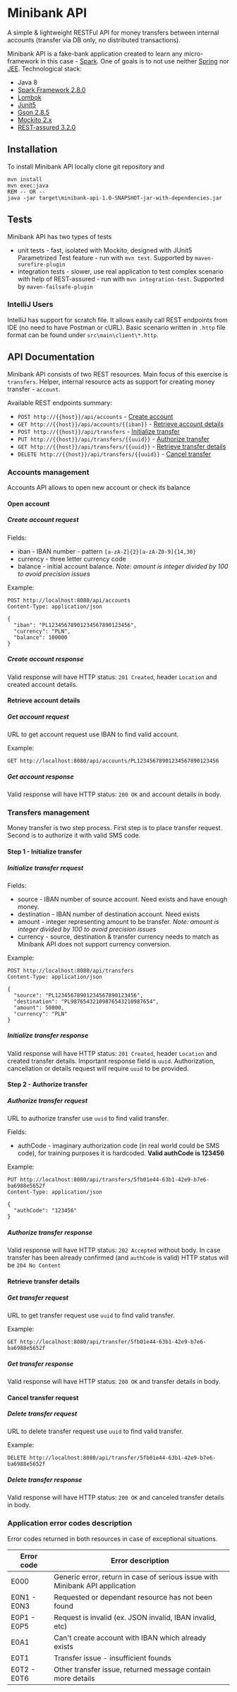 # Minibank API

A simple & lightweight RESTFul API for money transfers between internal accounts (transfer via DB only, no distributed transactions).

Minibank API is a fake-bank application created to learn any micro-framework in this case - [Spark](https://github.com/perwendel/spark/). One of goals is to not use neither [Spring](https://spring.io/) nor [JEE](https://www.oracle.com/technetwork/java/javaee/tech/index.html).
Technological stack:
- Java 8
- [Spark Framework 2.8.0](https://github.com/perwendel/spark/)
- [Lombok](https://projectlombok.org/)
- [Junit5](https://junit.org/junit5/)
- [Gson 2.8.5](https://github.com/google/gson/)
- [Mockito 2.x](https://site.mockito.org/)
- [REST-assured 3.2.0](http://rest-assured.io/)

## Installation

To install Minibank API locally clone git repository and
```batch
mvn install
mvn exec:java
REM -- OR --
java -jar target\minibank-api-1.0-SNAPSHOT-jar-with-dependencies.jar
```

## Tests

Minibank API has two types of tests 
- unit tests - fast, isolated with Mockito, designed with JUnit5 Parametrized Test feature - run with `mvn test`. Supported by `maven-surefire-plugin`
- integration tests - slower, use real application to test complex scenario with help of REST-assured - run with `mvn integration-test`. Supported by `maven-failsafe-plugin`

### IntelliJ Users

IntelliJ has support for scratch file. It allows easily call REST endpoints from IDE (no need to have Postman or cURL). Basic scenario written in `.http` file format can be found under `src\main\client\*.http`.

## API Documentation

Minibank API consists of two REST resources. Main focus of this exercise is `transfers`. Helper, internal resource acts as support for creating money transfer - `account`.

Available REST endpoints summary:
- `POST http://{{host}}/api/accounts` - [Create account](#open-account)
- `GET http://{{host}}/api/accounts/{{iban}}` - [Retrieve account details](#retrieve-account-details)
- `POST http://{{host}}/api/transfers` - [Initialize transfer](#step-1---initialize-transfer)
- `PUT http://{{host}}/api/transfers/{{uuid}}` - [Authorize transfer](#step-2---authorize-transfer)
- `GET http://{{host}}/api/transfers/{{uuid}}` - [Retrieve transfer details](#retrieve-transfer-details)
- `DELETE http://{{host}}/api/transfers/{{uuid}}` - [Cancel transfer](#cancel-transfer-request)

### Accounts management

Accounts API allows to open new account or check its balance

#### Open account

##### Create account request
Fields:
- iban - IBAN number - pattern `[a-zA-Z]{2}[a-zA-Z0-9]{14,30}`
- currency - three letter currency code
- balance - initial account balance. *Note: amount is integer divided by 100 to avoid precision issues*

Example:
```http request
POST http://localhost:8080/api/accounts
Content-Type: application/json

{
  "iban": "PL12345678901234567890123456",
  "currency": "PLN",
  "balance": 100000
}
```

##### Create account response

Valid response will have HTTP status: `201 Created`, header `Location` and created account details.

#### Retrieve account details

##### Get account request

URL to get account request use IBAN to find valid account.

Example:
```http request
GET http://localhost:8080/api/accounts/PL12345678901234567890123456
```

##### Get account response

Valid response will have HTTP status: `200 OK` and account details in body.

### Transfers management

Money transfer is two step process. First step is to place transfer request. Second is to authorize it with valid SMS code.

#### Step 1 - Initialize transfer

##### Initialize transfer request

Fields:
- source - IBAN number of source account. Need exists and have enough money.
- destination - IBAN number of destination account. Need exists
- amount - integer representing amount to be transfer. *Note: amount is integer divided by 100 to avoid precision issues*
- currency - source, destination & transfer currency needs to match as Minibank API does not support currency conversion.

Example: 
```http request
POST http://localhost:8080/api/transfers
Content-Type: application/json

{
  "source": "PL12345678901234567890123456",
  "destination": "PL98765432109876543210987654",
  "amount": 50000,
  "currency": "PLN"
}
```

##### Initialize transfer response

Valid response will have HTTP status: `201 Created`, header `Location` and created transfer details.
Important response field is `uuid`. Authorization, cancellation or details request will require `uuid` to be provided. 

#### Step 2 - Authorize transfer

##### Authorize transfer request

URL to authorize transfer use `uuid` to find valid transfer.

Fields:
- authCode - imaginary authorization code (in real world could be SMS code), for training purposes it is hardcoded. **Valid authCode is 123456**

Example:
```http request
PUT http://localhost:8080/api/transfers/5fb01e44-63b1-42e9-b7e6-ba6988e5652f
Content-Type: application/json

{
  "authCode": "123456"
}
```  

##### Authorize transfer response

Valid response will have HTTP status: `202 Accepted` without body. 
In case transfer has been already confirmed (and `authCode` is valid) HTTP status will be `204 No Content`

#### Retrieve transfer details

##### Get transfer request

URL to get transfer request use `uuid` to find valid transfer.

Example:
```http request
GET http://localhost:8080/api/transfer/5fb01e44-63b1-42e9-b7e6-ba6988e5652f
```

##### Get transfer response

Valid response will have HTTP status: `200 OK` and transfer details in body.

#### Cancel transfer request

##### Delete transfer request

URL to delete transfer request use `uuid` to find valid transfer.

Example:
```http request
DELETE http://localhost:8080/api/transfer/5fb01e44-63b1-42e9-b7e6-ba6988e5652f
```

##### Delete transfer response

Valid response will have HTTP status: `200 OK` and canceled transfer details in body.

### Application error codes description

Error codes returned in both resources in case of exceptional situations.

| Error code  | Error description                                                            |
|-------------|------------------------------------------------------------------------------|
| E000        | Generic error, return in case of serious issue with Minibank API application |
| E0N1 - E0N3 | Requested or dependant resource has not been found                           |
| E0P1 - E0P5 | Request is invalid (ex. JSON invalid, IBAN invalid, etc)                     |
| E0A1        | Can't create account with IBAN which already exists                          |
| E0T1        | Transfer issue - insufficient founds                                         |
| E0T2 - E0T6 | Other transfer issue, returned message contain more details                  |  


